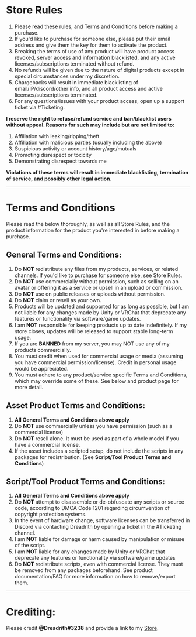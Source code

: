 # Store Rules

1. Please read these rules, and Terms and Conditions before making a purchase.
2. If you'd like to purchase for someone else, please put their email address and give them the key for them to activate the product.
3. Breaking the terms of use of any product will have product access revoked, server access and information blacklisted, and any active licenses/subscriptions terminated without refund.
4. No refunds will be given due to the nature of digital products except in special circumstances under my discretion.
5. Chargebacks will result in immediate blacklisting of email/IP/discord/other info, and all product access and active licenses/subscriptions terminated.
6. For any questions/issues with your product access, open up a support ticket via #Ticketing.

**I reserve the right to refuse/refund service and ban/blacklist users without appeal. Reasons for such may include but are not limited to:**
1. Affiliation with leaking/ripping/theft
2. Affiliation with malicious parties (usually including the above)
3. Suspicious activity or account history/age/mutuals
4. Promoting disrespect or toxicity
5. Demonstrating disrespect towards me

**Violations of these terms will result in immediate blacklisting, termination of service, and possibly other legal action.**

---

# Terms and Conditions

Please read the below thoroughly, as well as all Store Rules, and the product information for the product you're interested in before making a purchase.

## General Terms and Conditions:
1. Do **NOT** redistribute any files from my products, services, or related channels. If you'd like to purchase for someone else, see Store Rules.
2. Do **NOT** use commercially without permission, such as selling on an avatar or offering it as a service or upsell in an upload or commission.
3. Do **NOT** use on public releases or uploads without permission.
4. Do **NOT** claim or resell as your own.
5. Products will be updated and supported for as long as possible, but I am not liable for any changes made by Unity or VRChat that deprecate any features or functionality via software/game updates.
6. I am **NOT** responsible for keeping products up to date indefinitely. If my store closes, updates will be released to support stable long-term usage.
7. If you are **BANNED** from my server, you may NOT use any of my products commercially.
8. You must credit when used for commercial usage or media (assuming you have commercial permission/license). Credit in personal usage would be appreciated.
9. You must adhere to any product/service specific Terms and Conditions, which may override some of these. See below and product page for more detail.

## Asset Product Terms and Conditions:
1. **All General Terms and Conditions above apply**
2. Do **NOT** use commercially unless you have permission (such as a commercial license)
3. Do **NOT** resell alone. It must be used as part of a whole model if you have a commercial license.
4. If the asset includes a scripted setup, do not include the scripts in any packages for redistribution. (See **Script/Tool Product Terms and Conditions**)

## Script/Tool Product Terms and Conditions:
1. **All General Terms and Conditions above apply**
2. Do **NOT** attempt to disassemble or de-obfuscate any scripts or source code, according to DMCA Code 1201 regarding circumvention of copyright protection systems.
3. In the event of hardware change, software licenses can be transferred in Discord via contacting Dreadrith by opening a ticket in the #Ticketing channel.
4. I am **NOT** liable for damage or harm caused by manipulation or misuse of the script.
5. I am **NOT** liable for any changes made by Unity or VRChat that deprecate any features or functionality via software/game updates
6. Do **NOT** redistribute scripts, even with commercial license. They must be removed from any packages beforehand. See product documentation/FAQ for more information on how to remove/export them.
---

# Crediting:
Please credit **@Dreadrith#3238** and provide a link to my [Store](https://dreadrith.gumroad.com/).
